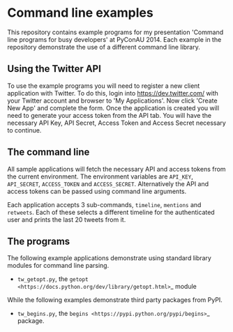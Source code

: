 Command line examples
=====================

This repository contains example programs for my presentation 'Command line
programs for busy developers' at PyConAU 2014. Each example in the repository
demonstrate the use of a different command line library.

Using the Twitter API
---------------------

To use the example programs you will need to register a new client application
with Twitter. To do this, login into https://dev.twitter.com/ with your Twitter
account and browser to 'My Applications'. Now click 'Create New App' and
complete the form. Once the application is created you will need to generate
your access token from the API tab. You will have the necessary API Key, API
Secret, Access Token and Access Secret necessary to continue.

The command line
----------------

All sample applications will fetch the necessary API and access tokens from the
current environment. The environment variables are ``API_KEY``,
``API_SECRET``, ``ACCESS_TOKEN`` and ``ACCESS_SECRET``. Alternatively the API
and access tokens can be passed using command line arguments.

Each application accepts 3 sub-commands, ``timeline``, ``mentions`` and
``retweets``. Each of these selects a different timeline for the authenticated
user and prints the last 20 tweets from it.

The programs
------------

The following example applications demonstrate using standard library modules
for command line parsing.

* ``tw_getopt.py``, the `getopt
  <https://docs.python.org/dev/library/getopt.html>`_ module

While the following examples demonstrate third party packages from PyPI.

* ``tw_begins.py``, the `begins
  <https://pypi.python.org/pypi/begins>`_ package.
